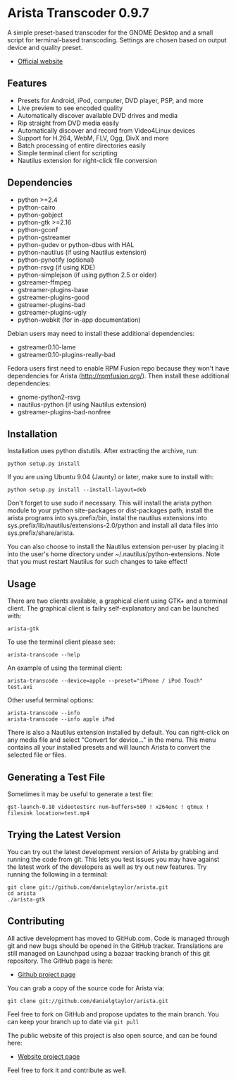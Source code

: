 Arista Transcoder 0.9.7
=======================
A simple preset-based transcoder for the GNOME Desktop and a small script for 
terminal-based transcoding. Settings are chosen based on output device and 
quality preset.

 * [Official website](http://www.transcoder.org/)

Features
--------
 * Presets for Android, iPod, computer, DVD player, PSP, and more
 * Live preview to see encoded quality
 * Automatically discover available DVD drives and media
 * Rip straight from DVD media easily
 * Automatically discover and record from Video4Linux devices
 * Support for H.264, WebM, FLV, Ogg, DivX and more
 * Batch processing of entire directories easily
 * Simple terminal client for scripting
 * Nautilus extension for right-click file conversion

Dependencies
------------
 * python >=2.4
 * python-cairo
 * python-gobject
 * python-gtk >=2.16
 * python-gconf
 * python-gstreamer
 * python-gudev or python-dbus with HAL
 * python-nautilus (if using Nautilus extension)
 * python-pynotify (optional)
 * python-rsvg (if using KDE)
 * python-simplejson (if using python 2.5 or older)
 * gstreamer-ffmpeg
 * gstreamer-plugins-base
 * gstreamer-plugins-good
 * gstreamer-plugins-bad
 * gstreamer-plugins-ugly
 * python-webkit (for in-app documentation)

Debian users may need to install these additional dependencies:

 * gstreamer0.10-lame
 * gstreamer0.10-plugins-really-bad

Fedora users first need to enable RPM Fusion repo because they won't have dependencies for Arista (http://rpmfusion.org/). Then install these additional dependencies:

 * gnome-python2-rsvg
 * nautilus-python (if using Nautilus extension)
 * gstreamer-plugins-bad-nonfree

Installation
------------
Installation uses python distutils. After extracting the archive, run:

    python setup.py install

If you are using Ubuntu 9.04 (Jaunty) or later, make sure to install with:

    python setup.py install --install-layout=deb

Don't forget to use sudo if necessary. This will install the arista python 
module to your python site-packages or dist-packages path, install the arista 
programs into sys.prefix/bin, instal the nautilus extensions into 
sys.prefix/lib/nautilus/extensions-2.0/python and install all data files into 
sys.prefix/share/arista.

You can also choose to install the Nautilus extension per-user by placing it 
into the user's home directory under ~/.nautilus/python-extensions. Note
that you must restart Nautilus for such changes to take effect!

Usage
-----
There are two clients available, a graphical client using GTK+ and a terminal 
client. The graphical client is failry self-explanatory and can be launched 
with:

    arista-gtk

To use the terminal client please see:

    arista-transcode --help

An example of using the terminal client:

    arista-transcode --device=apple --preset="iPhone / iPod Touch" test.avi

Other useful terminal options:

    arista-transcode --info
    arista-transcode --info apple iPad

There is also a Nautilus extension installed by default. You can right-click on
any media file and select "Convert for device..." in the menu. This menu
contains all your installed presets and will launch Arista to convert the
selected file or files.

Generating a Test File
----------------------
Sometimes it may be useful to generate a test file:

    gst-launch-0.10 videotestsrc num-buffers=500 ! x264enc ! qtmux ! filesink location=test.mp4

Trying the Latest Version
-------------------------
You can try out the latest development version of Arista by grabbing and running the code from git. This lets you test issues you may have against the latest work of the developers as well as try out new features. Try running the following in a terminal:

    git clone git://github.com/danielgtaylor/arista.git
    cd arista
    ./arista-gtk

Contributing
------------
All active development has moved to GitHub.com. Code is managed through git and
new bugs should be opened in the GitHub tracker. Translations are still managed
on Launchpad using a bazaar tracking branch of this git repository. The 
GitHub page is here:

 * [Github project page](http://github.com/danielgtaylor/arista)

You can grab a copy of the source code for Arista via:

    git clone git://github.com/danielgtaylor/arista.git

Feel free to fork on GitHub and propose updates to the main branch. You can
keep your branch up to date via `git pull`

The public website of this project is also open source, and can be found here:

 * [Website project page](http://github.com/danielgtaylor/arista-website)

Feel free to fork it and contribute as well.

